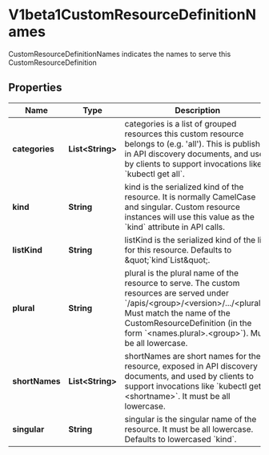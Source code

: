 

# V1beta1CustomResourceDefinitionNames

CustomResourceDefinitionNames indicates the names to serve this CustomResourceDefinition
## Properties

Name | Type | Description | Notes
------------ | ------------- | ------------- | -------------
**categories** | **List&lt;String&gt;** | categories is a list of grouped resources this custom resource belongs to (e.g. &#39;all&#39;). This is published in API discovery documents, and used by clients to support invocations like &#x60;kubectl get all&#x60;. |  [optional]
**kind** | **String** | kind is the serialized kind of the resource. It is normally CamelCase and singular. Custom resource instances will use this value as the &#x60;kind&#x60; attribute in API calls. | 
**listKind** | **String** | listKind is the serialized kind of the list for this resource. Defaults to \&quot;&#x60;kind&#x60;List\&quot;. |  [optional]
**plural** | **String** | plural is the plural name of the resource to serve. The custom resources are served under &#x60;/apis/&lt;group&gt;/&lt;version&gt;/.../&lt;plural&gt;&#x60;. Must match the name of the CustomResourceDefinition (in the form &#x60;&lt;names.plural&gt;.&lt;group&gt;&#x60;). Must be all lowercase. | 
**shortNames** | **List&lt;String&gt;** | shortNames are short names for the resource, exposed in API discovery documents, and used by clients to support invocations like &#x60;kubectl get &lt;shortname&gt;&#x60;. It must be all lowercase. |  [optional]
**singular** | **String** | singular is the singular name of the resource. It must be all lowercase. Defaults to lowercased &#x60;kind&#x60;. |  [optional]



